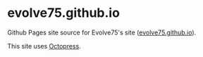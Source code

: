 evolve75.github.io
==================

Github Pages site source for Evolve75's site ([evolve75.github.io](http://evolve75.github.io/ "Evolve75's site")).

This site uses [Octopress](http://octopress.org "octopress").
